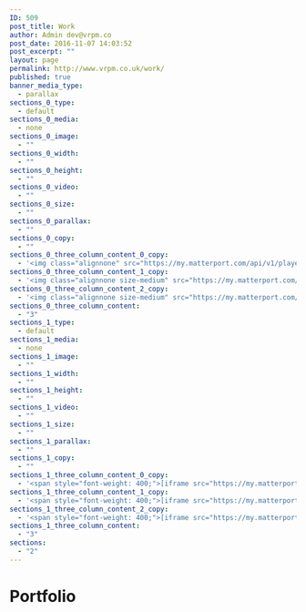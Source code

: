 ```yaml
---
ID: 509
post_title: Work
author: Admin dev@vrpm.co
post_date: 2016-11-07 14:03:52
post_excerpt: ""
layout: page
permalink: http://www.vrpm.co.uk/work/
published: true
banner_media_type:
  - parallax
sections_0_type:
  - default
sections_0_media:
  - none
sections_0_image:
  - ""
sections_0_width:
  - ""
sections_0_height:
  - ""
sections_0_video:
  - ""
sections_0_size:
  - ""
sections_0_parallax:
  - ""
sections_0_copy:
  - ""
sections_0_three_column_content_0_copy:
  - '<img class="alignnone" src="https://my.matterport.com/api/v1/player/models/HkunmoH8UAo/thumb" width="1920" height="1080" />'
sections_0_three_column_content_1_copy:
  - '<img class="alignnone size-medium" src="https://my.matterport.com/api/v1/player/models/HkunmoH8UAo/thumb" alt="" width="1920" height="1080" />'
sections_0_three_column_content_2_copy:
  - '<img class="alignnone size-medium" src="https://my.matterport.com/api/v1/player/models/HkunmoH8UAo/thumb" alt="" width="1920" height="1080" />'
sections_0_three_column_content:
  - "3"
sections_1_type:
  - default
sections_1_media:
  - none
sections_1_image:
  - ""
sections_1_width:
  - ""
sections_1_height:
  - ""
sections_1_video:
  - ""
sections_1_size:
  - ""
sections_1_parallax:
  - ""
sections_1_copy:
  - ""
sections_1_three_column_content_0_copy:
  - '<span style="font-weight: 400;">[iframe src="https://my.matterport.com/show/?m=HkunmoH8UAo" width="100%" height="500" scrolling="no" allowfullscreen="true"]</span>'
sections_1_three_column_content_1_copy:
  - '<span style="font-weight: 400;">[iframe src="https://my.matterport.com/show/?m=HkunmoH8UAo" width="100%" height="500" scrolling="no" allowfullscreen="true"]</span>'
sections_1_three_column_content_2_copy:
  - '<span style="font-weight: 400;">[iframe src="https://my.matterport.com/show/?m=HkunmoH8UAo" width="100%" height="500" scrolling="no" allowfullscreen="true"]</span>'
sections_1_three_column_content:
  - "3"
sections:
  - "2"
---
```

<h1>Portfolio</h1>